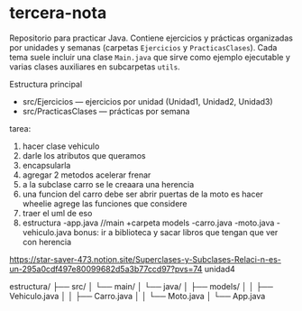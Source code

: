 # tercera-nota

Repositorio para practicar Java. Contiene ejercicios y prácticas organizadas por unidades y semanas (carpetas `Ejercicios` y `PracticasClases`). Cada tema suele incluir una clase `Main.java` que sirve como ejemplo ejecutable y varias clases auxiliares en subcarpetas `utils`.

Estructura principal
- src/Ejercicios — ejercicios por unidad (Unidad1, Unidad2, Unidad3)
- src/PracticasClases — prácticas por semana

tarea:
1. hacer clase vehiculo 
2. darle los atributos que queramos
3. encapsularla
4. agregar 2 metodos
        acelerar
        frenar
5. a la subclase carro se le creaara una herencia
6. una funcion del carro debe ser abrir puertas
        de la moto es hacer wheelie
        agrege las funciones que considere
7. traer el uml de eso
8. estructura 
        -app.java //main
            +carpeta models 
                    -carro.java
                    -moto.java
                    -vehiculo.java
bonus: ir a biblioteca y sacar libros que tengan que ver con herencia


https://star-saver-473.notion.site/Superclases-y-Subclases-Relaci-n-es-un-295a0cdf497e80099682d5a3b77ccd97?pvs=74
unidad4

estructura/
├── src/
│   └── main/
│       └── java/
│           ├── models/
│           │   ├── Vehiculo.java
│           │   ├── Carro.java
│           │   └── Moto.java
│           └── App.java